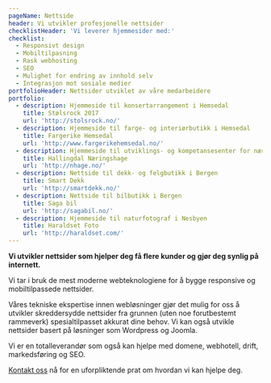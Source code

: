 ```yaml
---
pageName: Nettside
header: Vi utvikler profesjonelle nettsider
checklistHeader: 'Vi leverer hjemmesider med:'
checklist:
  - Responsivt design
  - Mobiltilpasning
  - Rask webhosting
  - SEO
  - Mulighet for endring av innhold selv
  - Integrasjon mot sosiale medier
portfolioHeader: Nettsider utviklet av våre medarbeidere
portfolio:
  - description: Hjemmeside til konsertarrangement i Hemsedal
    title: Stølsrock 2017
    url: 'http://stolsrock.no/'
  - description: Hjemmeside til farge- og interiørbutikk i Hemsedal
    title: Fargerike Hemsedal
    url: 'http://www.fargerikehemsedal.no/'
  - description: Hjemmeside til utviklings- og kompetansesenter for næringslivet i Hallingdal
    title: Hallingdal Næringshage
    url: 'http://nhage.no/'
  - description: Nettside til dekk- og felgbutikk i Bergen
    title: Smart Dekk
    url: 'http://smartdekk.no/'
  - description: Nettside til bilbutikk i Bergen
    title: Saga bil
    url: 'http://sagabil.no/'
  - description: Hjemmeside til naturfotograf i Nesbyen
    title: Haraldset Foto
    url: 'http://haraldset.com/'
---
```

**Vi utvikler nettsider som hjelper deg få flere kunder og gjør deg synlig på internett.**

Vi tar i bruk de mest moderne webteknologiene for å bygge responsive og mobiltilpassede nettsider.

Våres tekniske ekspertise innen webløsninger gjør det mulig for oss å utvikler skreddersydde nettsider fra grunnen (uten noe forutbestemt rammeverk) spesialtilpasset akkurat dine behov. Vi kan også utvikle nettsider basert på løsninger som Wordpress og Joomla. 

Vi er en totalleverandør som også kan hjelpe med domene, webhotell, drift, markedsføring og SEO.

[Kontakt oss](https://m.me/hallingdata) nå for en uforpliktende prat om hvordan vi kan hjelpe deg.
